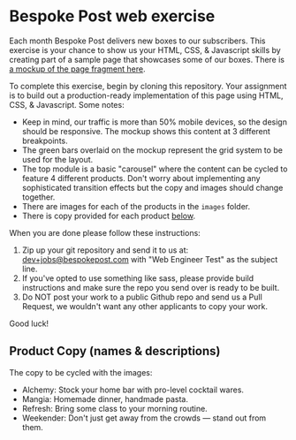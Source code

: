 # Bespoke Post web exercise

Each month Bespoke Post delivers new boxes to our subscribers. This exercise is your chance to show us your HTML, CSS, & Javascript skills by creating part of a sample page that showcases some of our boxes. There is [a mockup of the page fragment here](https://github.com/bespokepost/html_test/raw/master/examples/mockup.jpg).

To complete this exercise, begin by cloning this repository. Your assignment is to build out a production-ready implementation of this page using HTML, CSS, & Javascript. Some notes:

* Keep in mind, our traffic is more than 50% mobile devices, so the design should be responsive. The mockup shows this content at 3 different breakpoints.
* The green bars overlaid on the mockup represent the grid system to be used for the layout.
* The top module is a basic "carousel" where the content can be cycled to feature 4 different products. Don't worry about implementing any sophisticated transition effects but the copy and images should change together.
* There are images for each of the products in the `images` folder.
* There is copy provided for each product [below](https://github.com/bespokepost/html_test#product-copy-names--descriptions).


When you are done please follow these instructions:

1. Zip up your git repository and send it to us at: dev+jobs@bespokepost.com with "Web Engineer Test" as the subject line.
2. If you've opted to use something like sass, please provide build instructions and make sure the repo you send over is ready to be built.
3. Do NOT post your work to a public Github repo and send us a Pull Request, we wouldn't want any other applicants to copy your work.

Good luck!



## Product Copy (names & descriptions)

The copy to be cycled with the images:

* Alchemy: Stock your home bar with pro-level cocktail wares.
* Mangia: Homemade dinner, handmade pasta.
* Refresh: Bring some class to your morning routine.
* Weekender: Don't just get away from the crowds — stand out from them.
